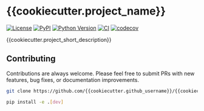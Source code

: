 # {{cookiecutter.project_name}}

[![License](https://img.shields.io/pypi/l/{{cookiecutter.project_name}}.svg?color=green)](https://github.com/{{cookiecutter.github_username}}/{{cookiecutter.project_name}}/raw/main/LICENSE)
[![PyPI](https://img.shields.io/pypi/v/{{cookiecutter.project_name}}.svg?color=green)](https://pypi.org/project/{{cookiecutter.project_name}})
[![Python Version](https://img.shields.io/pypi/pyversions/{{cookiecutter.project_name}}.svg?color=green)](https://python.org)
[![CI](https://github.com/{{cookiecutter.github_username}}/{{cookiecutter.project_name}}/actions/workflows/ci.yml/badge.svg)](https://github.com/{{cookiecutter.github_username}}/{{cookiecutter.project_name}}/actions/workflows/ci.yml)
[![codecov](https://codecov.io/gh/{{cookiecutter.github_username}}/{{cookiecutter.project_name}}/branch/main/graph/badge.svg)](https://codecov.io/gh/{{cookiecutter.github_username}}/{{cookiecutter.project_name}})

{{cookiecutter.project_short_description}}

## Contributing

Contributions are always welcome. Please feel free to submit PRs with new features, bug fixes, or documentation improvements.

```bash
git clone https://github.com/{{cookiecutter.github_username}}/{{cookiecutter.project_name}}.git

pip install -e .[dev]
```